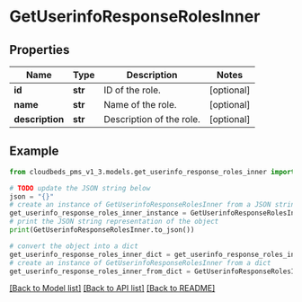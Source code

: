 # GetUserinfoResponseRolesInner


## Properties

Name | Type | Description | Notes
------------ | ------------- | ------------- | -------------
**id** | **str** | ID of the role. | [optional] 
**name** | **str** | Name of the role. | [optional] 
**description** | **str** | Description of the role. | [optional] 

## Example

```python
from cloudbeds_pms_v1_3.models.get_userinfo_response_roles_inner import GetUserinfoResponseRolesInner

# TODO update the JSON string below
json = "{}"
# create an instance of GetUserinfoResponseRolesInner from a JSON string
get_userinfo_response_roles_inner_instance = GetUserinfoResponseRolesInner.from_json(json)
# print the JSON string representation of the object
print(GetUserinfoResponseRolesInner.to_json())

# convert the object into a dict
get_userinfo_response_roles_inner_dict = get_userinfo_response_roles_inner_instance.to_dict()
# create an instance of GetUserinfoResponseRolesInner from a dict
get_userinfo_response_roles_inner_from_dict = GetUserinfoResponseRolesInner.from_dict(get_userinfo_response_roles_inner_dict)
```
[[Back to Model list]](../README.md#documentation-for-models) [[Back to API list]](../README.md#documentation-for-api-endpoints) [[Back to README]](../README.md)


